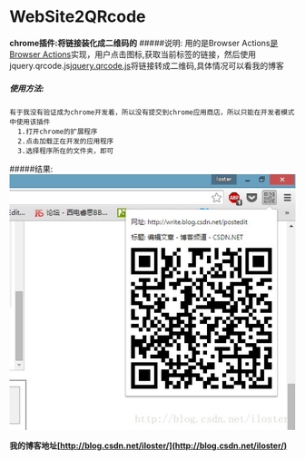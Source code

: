 
# WebSite2QRcode
**chrome插件:将链接装化成二维码的**
#####说明:
  用的是Browser Actions[是Browser Actions](http://open.se.360.cn/open/extension_dev/browseraction.html)实现，用户点击图标,获取当前标签的链接，然后使用jquery.qrcode.js[jquery.qrcode.js](https://github.com/jeromeetienne/jquery-qrcode)将链接转成二维码,具体情况可以看我的博客
##### 使用方法:
```
有于我没有验证成为chrome开发着，所以没有提交到chrome应用商店，所以只能在开发者模式中使用该插件
  1.打开chrome的扩展程序
  2.点击加载正在开发的应用程序
  3.选择程序所在的文件夹，即可
```
#####结果:
![结果](https://github.com/iloster/WebSite2QRcode/blob/master/example.jpg)

**我的博客地址[http://blog.csdn.net/iloster/](http://blog.csdn.net/iloster/)**
